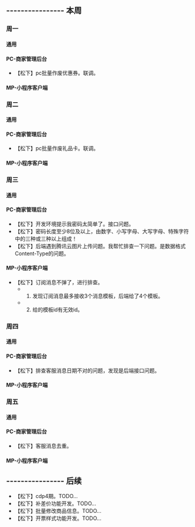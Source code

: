 ## ---------------- 本周

### 周一
#### 通用
#### PC-商家管理后台
* 【松下】pc批量作废优惠券。联调。
#### MP-小程序客户端

### 周二
#### 通用
#### PC-商家管理后台
* 【松下】pc批量作废礼品卡。联调。
#### MP-小程序客户端

### 周三
#### 通用
#### PC-商家管理后台
* 【松下】开发环境提示我密码太简单了。接口问题。
* 【松下】密码长度至少8位及以上，由数字、小写字母、大写字母、特殊字符中的三种或三种以上组成！
* 【松下】后端遇到腾讯云图片上传问题。我帮忙排查一下问题。是数据格式Content-Type的问题。
#### MP-小程序客户端
* 【松下】订阅消息不弹了，进行排查。
  - 1. 发现订阅消息最多接收3个消息模板，后端给了4个模板。
  - 2. 给的模板id有无效id。

### 周四
#### 通用
#### PC-商家管理后台
* 【松下】排查客服消息日期不对的问题，发现是后端接口问题。
#### MP-小程序客户端

### 周五
#### 通用
#### PC-商家管理后台
* 【松下】客服消息去重。
#### MP-小程序客户端

## ---------------- 后续
* 【松下】cdp4期。TODO...
* 【松下】补差价功能开发。TODO...
* 【松下】批量修改商品信息。TODO...
* 【松下】开票样式功能开发。TODO...
